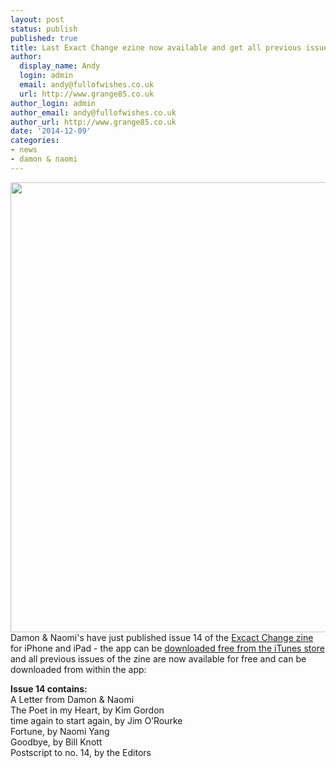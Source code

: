```yaml
---
layout: post
status: publish
published: true
title: Last Exact Change ezine now available and get all previous issues free
author:
  display_name: Andy
  login: admin
  email: andy@fullofwishes.co.uk
  url: http://www.grange85.co.uk
author_login: admin
author_email: andy@fullofwishes.co.uk
author_url: http://www.grange85.co.uk
date: '2014-12-09'
categories:
- news
- damon & naomi
---
```

<p><img src="https://media.fullofwishes.co.uk/03-damon_and_naomi/pictures/exact-change-zine-1-14.jpg" width="900" height="720" class="aligncenter" /><br />
Damon & Naomi's have just published issue 14 of the <a href="http://exactchange.com/ezine/">Excact Change zine</a> for iPhone and iPad - the app can be <a href="https://itunes.apple.com/us/app/exact-change-e-zine-from-damon/id781858949?mt=8">downloaded free from the iTunes store</a> and all previous issues of the zine are now available for free and can be downloaded from within the app:</p>
<p><strong>Issue 14 contains:</strong><br />
    A Letter from Damon & Naomi<br />
    The Poet in my Heart, by Kim Gordon<br />
    time again to start again, by Jim O’Rourke<br />
    Fortune, by Naomi Yang<br />
    Goodbye, by Bill Knott<br />
    Postscript to no. 14, by the Editors</p>
